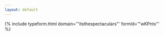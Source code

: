 ```yaml
---
layout: default
---
```


{% include typeform.html domain='"itsthespectaculars"' formId='"wKPntx"' %}
